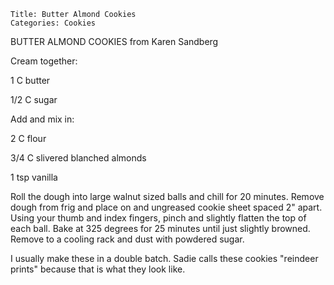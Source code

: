 ~~~ recipe-info
Title: Butter Almond Cookies
Categories: Cookies
~~~

BUTTER ALMOND COOKIES  from Karen Sandberg

Cream together:

1 C butter

1/2 C sugar

Add and mix in:

2 C flour

3/4 C slivered blanched almonds

1 tsp vanilla

Roll the dough into large walnut sized balls and chill for 20 minutes.  Remove dough from frig and
place on and ungreased cookie sheet spaced 2" apart.  Using your thumb and index fingers, pinch
and slightly flatten the top of each ball. Bake at 325 degrees for 25 minutes until just slightly
browned.  Remove to a cooling rack and dust with powdered sugar.

I usually make these in a double batch.  Sadie calls these cookies "reindeer prints" because
that is what they look like.
